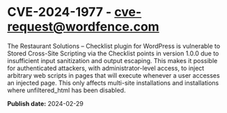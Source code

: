 # CVE-2024-1977 - cve-request@wordfence.com

The Restaurant Solutions – Checklist plugin for WordPress is vulnerable to Stored Cross-Site Scripting via the Checklist points in version 1.0.0 due to insufficient input sanitization and output escaping. This makes it possible for authenticated attackers, with administrator-level access, to inject arbitrary web scripts in pages that will execute whenever a user accesses an injected page. This only affects multi-site installations and installations where unfiltered_html has been disabled.

**Publish date:** 2024-02-29
